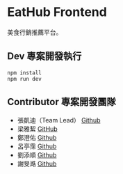 # EatHub Frontend

美食行銷推薦平台。

## Dev 專案開發執行

```
npm install
npm run dev
```

## Contributor 專案開發團隊

- 張凱迪（Team Lead） [Github](https://github.com/kdchang)
- 梁雅絜 [GitHub](https://github.com/comea22)
- 鄭澄佑 [Github](https://github.com/trigunbob123)
- 呂亭霈 [Github](https://github.com/Ting-gif)
- 劉添順 [Github](https://github.com/skysoon1406)
- 謝旻澔 [Github](https://github.com/qWer79790922)
